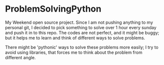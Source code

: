 # ProblemSolvingPython

My Weekend open source project. Since I am not pushing anything
to my personal git, I decided to pick something to solve over 1 hour every sunday and push it in to this repo. The codes are not perfect, and it might be buggy; but it helps me to learn and think of different ways to solve problems.

There might be 'pythonic' ways to solve these problems more easily; I try to avoid using libraries, that forces me to think about the problem from different angle. 